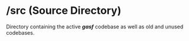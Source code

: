 # /src (Source Directory)
Directory containing the active ***gasf*** codebase as well as old and unused codebases.